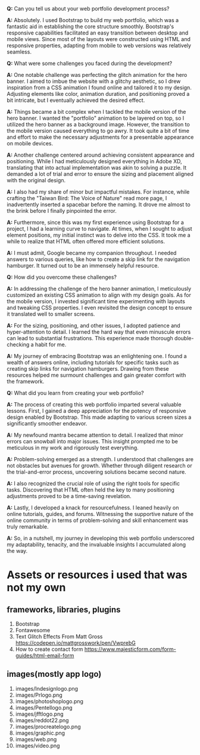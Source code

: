 **Q:** Can you tell us about your web portfolio development process?

**A:** Absolutely. I used Bootstrap to build my web portfolio, which was a fantastic aid in establishing the core structure smoothly. Bootstrap's responsive capabilities facilitated an easy transition between desktop and mobile views. Since most of the layouts were constructed using HTML and responsive properties, adapting from mobile to web versions was relatively seamless.

**Q:** What were some challenges you faced during the development?

**A:** One notable challenge was perfecting the glitch animation for the hero banner. I aimed to imbue the website with a glitchy aesthetic, so I drew inspiration from a CSS animation I found online and tailored it to my design. Adjusting elements like color, animation duration, and positioning proved a bit intricate, but I eventually achieved the desired effect.

**A:** Things became a bit complex when I tackled the mobile version of the hero banner. I wanted the "portfolio" animation to be layered on top, so I utilized the hero banner as a background image. However, the transition to the mobile version caused everything to go awry. It took quite a bit of time and effort to make the necessary adjustments for a presentable appearance on mobile devices.

**A:** Another challenge centered around achieving consistent appearance and positioning. While I had meticulously designed everything in Adobe XD, translating that into actual implementation was akin to solving a puzzle. It demanded a lot of trial and error to ensure the sizing and placement aligned with the original design.

**A:** I also had my share of minor but impactful mistakes. For instance, while crafting the "Taiwan Bird: The Voice of Nature" read more page, I inadvertently inserted a spacebar before the naming. It drove me almost to the brink before I finally pinpointed the error.

**A:** Furthermore, since this was my first experience using Bootstrap for a project, I had a learning curve to navigate. At times, when I sought to adjust element positions, my initial instinct was to delve into the CSS. It took me a while to realize that HTML often offered more efficient solutions.

**A:** I must admit, Google became my companion throughout. I needed answers to various queries, like how to create a skip link for the navigation hamburger. It turned out to be an immensely helpful resource.

**Q:** How did you overcome these challenges?

**A:** In addressing the challenge of the hero banner animation, I meticulously customized an existing CSS animation to align with my design goals. As for the mobile version, I invested significant time experimenting with layouts and tweaking CSS properties. I even revisited the design concept to ensure it translated well to smaller screens.

**A:** For the sizing, positioning, and other issues, I adopted patience and hyper-attention to detail. I learned the hard way that even minuscule errors can lead to substantial frustrations. This experience made thorough double-checking a habit for me.

**A:** My journey of embracing Bootstrap was an enlightening one. I found a wealth of answers online, including tutorials for specific tasks such as creating skip links for navigation hamburgers. Drawing from these resources helped me surmount challenges and gain greater comfort with the framework.

**Q:** What did you learn from creating your web portfolio?

**A:** The process of creating this web portfolio imparted several valuable lessons. First, I gained a deep appreciation for the potency of responsive design enabled by Bootstrap. This made adapting to various screen sizes a significantly smoother endeavor.

**A:** My newfound mantra became attention to detail. I realized that minor errors can snowball into major issues. This insight prompted me to be meticulous in my work and rigorously test everything.

**A:** Problem-solving emerged as a strength. I understood that challenges are not obstacles but avenues for growth. Whether through diligent research or the trial-and-error process, uncovering solutions became second nature.

**A:** I also recognized the crucial role of using the right tools for specific tasks. Discovering that HTML often held the key to many positioning adjustments proved to be a time-saving revelation.

**A:** Lastly, I developed a knack for resourcefulness. I leaned heavily on online tutorials, guides, and forums. Witnessing the supportive nature of the online community in terms of problem-solving and skill enhancement was truly remarkable.

**A:** So, in a nutshell, my journey in developing this web portfolio underscored my adaptability, tenacity, and the invaluable insights I accumulated along the way.

# Assets or resources i used that was not my own

## frameworks, libraries, plugins
1. Bootstrap
2. Fontawesome
3. Text Glitch Effects From Matt Gross https://codepen.io/mattgrosswork/pen/VwprebG 
4. How to create contact form https://www.majesticform.com/form-guides/html-email-form

## images(mostly app logo)
1. images/Indesignlogo.png
2. images/Prlogo.png
3. images/photoshoplogo.png
4. images/Pentellogo.png
5. images/jfftlogo.png
6. images/reddot22.png
7. images/procreatelogo.png
8. images/graphic.png
9. images/web.png
10. images/video.png


